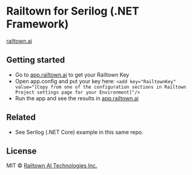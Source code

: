﻿# Railtown for Serilog (.NET Framework)
[railtown.ai](https://www.railtown.ai/)


## Getting started
- Go to [app.railtown.ai](https://app.railtown.ai/) to get your Railtown Key
- Open app.config and put your key here: 
	`<add key="RailtownKey" value="[Copy from one of the configuration sections in Railtown Project settings page for your Environment]"/>`
- Run the app and see the results in [app.railtown.ai](https://app.railtown.ai/)

## Related
- See Serilog (.NET Core) example in this same repo.

## License

MIT  © [Railtown AI Technologies Inc.](https://www.railtown.ai/)
